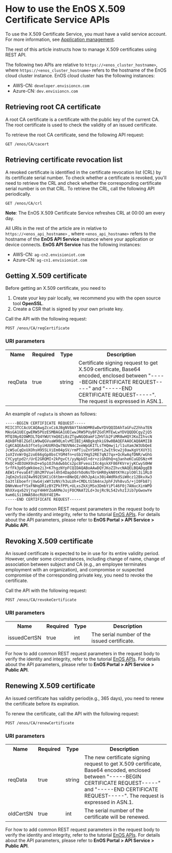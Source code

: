 # How to use the EnOS X.509 Certificate Service APIs

To use the X.509 Certificate Service, you must have a valid service account. For more information, see [Application management](https://docs.envisioniot.com/docs/app-development/en/latest/app_mgmt/app_mgmt_overview).

The rest of this article instructs how to manage X.509 certificates using REST API.

The following two APIs are relative to `https://<enos_cluster_hostname>`, where `https://<enos_cluster_hostname>` refers to the hostname of the EnOS cloud cluster instance. EnOS cloud cluster has the following instances:

- AWS-CN: `developer.envisioncn.com`
- Azure-CN: `dev.envisioncn.com`

## Retrieving root CA certificate

A root CA certificate is a certificate with the public key of the current CA. The root certificate is used to check the validity of an issued certificate.

To retrieve the root CA certificate, send the following API request:

```
GET /enos/CA/cacert
```

## Retrieving certificate revocation list

A revoked certificate is identified in the certificate revocation list (CRL) by its certificate serial number. To check whether a certificate is revoked, you'll need to retrieve the CRL and check whether the corresponding certificate serial number is on that CRL. To retrieve the CRL, call the following API periodically.

```
GET /enos/CA/crl
```

**Note**: The EnOS X.509 Certificate Service refreshes CRL at 00:00 am every day.

All URIs in the rest of the article are in relative to `https://<enos_api_hostname>` , where `<enos_api_hostname>` refers to the hostname of the **EnOS API Service** instance where your application or device connects. **EnOS API Service**  has the following instances:

- AWS-CN: `ag-cn2.envisioniot.com`
- Azure-CN: `ag-cn1.envisioniot.com`

## Getting X.509 certificate

Before getting an X.509 certificate, you need to
1. Create your key pair locally, we recommend you with the open source tool **OpenSSL**.
2. Create a CSR that is signed by your own private key.

Call the API with the following request:

  ```
  POST /enos/CA/reqCertificate
  ```

### URI parameters

   <table>
      <tr>
        <th>Name</th>
        <th>Required</th>
        <th>Type</th>
        <th>Description</th>
      </tr>
      <tr>
        <td>reqData</td>
        <td>true</td>
        <td>string</td>
        <td>Certificate signing request to get X.509 certificate, Base64 encoded, enclosed between "-----BEGIN CERTIFICATE REQUEST-----" and "-----END CERTIFICATE REQUEST-----". The request is expressed in ASN.1.</td>
      </tr>
    </table>

An example of `reqData` is shown as follows:

    -----BEGIN CERTIFICATE REQUEST-----
    MIIC3TCCAcUCAQAwgZcxCzAJBgNVBAYTAkNOMREwDwYDVQQIDAhTaGFuZ2hhaTEN
    MAsGA1UECgwERW5PUzESMBAGA1UECwwJRW5PUyBFZGdlMTEwLwYDVQQDDCgyZjQ5
    MTQ3Ny02OWM3LTQ4YWUtYmQ0Zi0zZTgwNGQ0amF1ZHVlb2FiMR8wHQYJKoZIhvcN
    AQkBFhBlZGdlLW9wQGVuaW90LmlvMIIBIjANBgkqhkiG9w0BAQEFAAOCAQ8AMIIB
    CgKCAQEAxb3fteSyiHUURhQw7NUVN4c2xeWpGKITLsTHQmwj1/l1uXamJW3UbQeE
    JcWSuCqQxUXOhsH95SLViEm04pSV/rmPTiuZnYSH9rL2wIt9cw2j0awXgVtXUY31
    1oXIVxWrOg2zoE66gGp8bsCYGM4fn+oSb1YHg52RE7qNJ7qx+QcKwAqfDNR/wGhG
    CYCygtpd2r/UrE2GRQMI+2kPgvCt/yyNpkQl+dr+ziGhDhQ+q3anheKCuGDSNz+M
    MxQC+dD3UHX9sD+e5p1OJhAdwbbCs2pc8FveoiIXc4gskXF86FKVrejyKCwyS0HW
    SrfFk3p05gWkUee2i3+K7hgzNYpFCQIDAQABoAAwDQYJKoZIhvcNAQELBQADggEB
    AEW1rFevaE4TjBh2M7Vuel4h54DapOdrhOoNsTDrGHR0ykN0tKYKcplO0l3i1RLO
    JqEm2o5iUZ4w992ESKCiC6tbm+n8NeQE/dKhJpAix30i4WdRkdSiW0cz12BkvXw3
    5a3tlEboefrjVwG4jxWY3zNV/h3uLUh+CMDLtU3A4nxJphFJVh8vu5/+jI0Fb87j
    DNHvWvefYSxFNHqDR1zBYZPkfPPL+ULxsZkXjMSo3DmbYiPl46F0j7ANucXinWPD
    NhXXvqx62VjYxpY4HHYZoARMeJojFOCMAAT2Ld+3ojRc9L542vhzIJib7pGwowYe
    kwm6LSi1HWA58ocRUbY4E1M=
    -----END CERTIFICATE REQUEST-----


For how to add common REST request parameters in the request body to verify the identity and integrity, refer to the tutorial [EnOS APIs](https://docs.envisioniot.com/docs/enos-tutorials/en/latest/application_development/try/module_4.html). For details about the API parameters, please refer to **EnOS Portal > API Service > Public API**.
<!--@huangzhi, are the APIs available as part of public API now? Are you sure the link is correct? This is a tutorial. -->

## Revoking X.509 certificate

An issued certificate is expected to be in use for its entire validity period. However, under some circumstances, including change of name, change of association between subject and CA (e.g., an employee terminates employment with an organization), and compromise or suspected compromise of the corresponding private key, you need to revoke the certificate.

Call the API with the following request:

  ```
  POST /enos/CA/revokeCertificate
  ```

### URI parameters

<table>
  <tr>
    <th>Name</th>
    <th>Required</th>
    <th>Type</th>
    <th>Description</th>
  </tr>
  <tr>
    <td>issuedCertSN</td>
    <td>true</td>
    <td>int</td>
    <td>The serial number of the issued certificate.</td>
  </tr>
</table>

For how to add common REST request parameters in the request body to verify the identity and integrity, refer to the tutorial [EnOS APIs](https://docs.envisioniot.com/docs/enos-tutorials/en/latest/application_development/try/module_4.html). For details about the API parameters, please refer to **EnOS Portal > API Service > Public API**.
<!--@huangzhi, are the APIs available as part of public API now? Are you sure the link is correct? This is a tutorial. -->

## Renewing X.509 certificate

An issued certificate has validity period(e.g., 365 days), you need to renew the certificate before its expiration.

To renew the certificate, call the API with the following request:

  ```
  POST /enos/CA/renewCertificate
  ```

### URI parameters

<table>
  <tr>
    <th>Name</th>
    <th>Required</th>
    <th>Type</th>
    <th>Description</th>
  </tr>
  <tr>
    <td>reqData</td>
    <td>true</td>
    <td>string</td>
    <td>The new certificate signing request to get X.509 certificate, Base64 encoded, enclosed between "-----BEGIN CERTIFICATE REQUEST-----" and "-----END CERTIFICATE REQUEST-----". The request is expressed in ASN.1.</td>
  </tr>
  <tr>
    <td>oldCertSN</td>
    <td>true</td>
    <td>int</td>
    <td>The serial number of the certificate will be renewed.</td>
  </tr>
</table>

For how to add common REST request parameters in the request body to verify the identity and integrity, refer to the tutorial [EnOS APIs](https://docs.envisioniot.com/docs/enos-tutorials/en/latest/application_development/try/module_4.html). For details about the API parameters, please refer to **EnOS Portal > API Service > Public API**.

